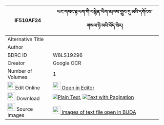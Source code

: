 |IF510AF24|ཡང་གསང་རྟ་ཕག་གི་བསྙེན་ཡིག་མཁས་གྲུབ་དུ་མའི་དགོངས་གསལ་ཉི་མའི་འོད་ཟེར། 
| --- | --- 
|Alternative Title |
|Author | 
|BDRC ID | W8LS19296
|Creator | Google OCR
|Number of Volumes| 1
|<img width="25" src="https://img.icons8.com/color/25/000000/edit-property.png">Edit Online| [<img width="25" src="https://avatars.githubusercontent.com/u/45091458?s=200&v=4"> Open in Editor](http://editor.openpecha.org/IF510AF24)
|<img width="25" src="https://img.icons8.com/fluent/48/000000/download-2.png"/>  Download | [![](https://img.icons8.com/color/20/000000/txt.png)Plain Text](https://github.com/Openpecha/IF510AF24/releases/download/v1/yangsang_ta_pak_gi_nyen_yik_kh_plain_IF510AF24.zip), [![](https://img.icons8.com/color/20/000000/txt.png)Text with Pagination](https://github.com/Openpecha/IF510AF24/releases/download/v1/yangsang_ta_pak_gi_nyen_yik_kh_pages_IF510AF24.zip)
|<img width="25" src="https://img.icons8.com/plasticine/100/000000/pictures-folder.png"/>  Source Images | [<img width="25" src="https://library.bdrc.io/icons/BUDA-small.svg"> Images of text file open in BUDA](https://library.bdrc.io/show/bdr:W8LS19296)